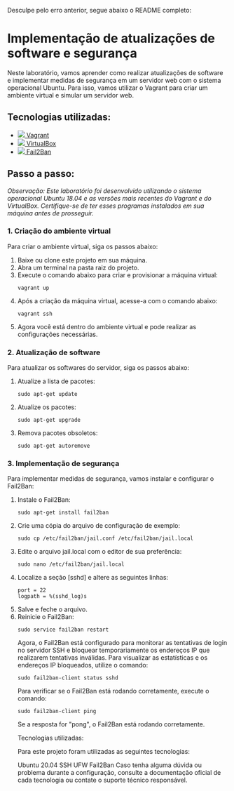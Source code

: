 
Desculpe pelo erro anterior, segue abaixo o README completo:

<!DOCTYPE html>
<html>
	<head>
		<meta charset="UTF-8">
		<title>Implementação de atualizações de software e segurança</title>
	</head>
	<body>
		<h1>Implementação de atualizações de software e segurança</h1>
		<p>Neste laboratório, vamos aprender como realizar atualizações de software e implementar medidas de segurança em um servidor web com o sistema operacional Ubuntu. Para isso, vamos utilizar o Vagrant para criar um ambiente virtual e simular um servidor web.</p>


<h2>Tecnologias utilizadas:</h2>
	<ul>
		<li><a href="https://www.vagrantup.com/" target="_blank"><img src="https://img.icons8.com/windows/32/000000/vagrant.png"/> Vagrant</a></li>
		<li><a href="https://www.virtualbox.org/" target="_blank"><img src="https://img.icons8.com/windows/32/000000/virtualbox.png"/> VirtualBox</a></li>
		<li><a href="https://www.fail2ban.org/" target="_blank"><img src="https://img.icons8.com/windows/32/000000/firewall.png"/> Fail2Ban</a></li>
	</ul>
	
<h2>Passo a passo:</h2>
	<p><em>Observação: Este laboratório foi desenvolvido utilizando o sistema operacional Ubuntu 18.04 e as versões mais recentes do Vagrant e do VirtualBox. Certifique-se de ter esses programas instalados em sua máquina antes de prosseguir.</em></p>
	
<h3>1. Criação do ambiente virtual</h3>
	<p>Para criar o ambiente virtual, siga os passos abaixo:</p>
	<ol>
		<li>Baixe ou clone este projeto em sua máquina.</li>
		<li>Abra um terminal na pasta raiz do projeto.</li>
		<li>Execute o comando abaixo para criar e provisionar a máquina virtual:</li>
		<pre><code>vagrant up</code></pre>
		<li>Após a criação da máquina virtual, acesse-a com o comando abaixo:</li>
		<pre><code>vagrant ssh</code></pre>
		<li>Agora você está dentro do ambiente virtual e pode realizar as configurações necessárias.</li>
	</ol>
	
<h3>2. Atualização de software</h3>
	<p>Para atualizar os softwares do servidor, siga os passos abaixo:</p>
	<ol>
		<li>Atualize a lista de pacotes:</li>
		<pre><code>sudo apt-get update</code></pre>
		<li>Atualize os pacotes:</li>
		<pre><code>sudo apt-get upgrade</code></pre>
		<li>Remova pacotes obsoletos:</li>
		<pre><code>sudo apt-get autoremove</code></pre>
	</ol>
	
<h3>3. Implementação de segurança</h3>
	<p>Para implementar medidas de segurança, vamos instalar e configurar o Fail2Ban:</p>
	<ol>
	<li>Instale o Fail2Ban:</li>
	<pre><code>sudo apt-get install fail2ban</code></pre>
<li>Crie uma cópia do arquivo de configuração de exemplo:</li>
	<pre><code>sudo cp /etc/fail2ban/jail.conf /etc/fail2ban/jail.local</code></pre>
<li>Edite o arquivo jail.local com o editor de sua preferência:</li>
	<pre><code>sudo nano /etc/fail2ban/jail.local</code></pre>
<li>Localize a seção [sshd] e altere as seguintes linhas:</li>
	<pre><code>port = 22
logpath = %(sshd_log)s</code></pre>
<li>Salve e feche o arquivo.</li>
<li>Reinicie o Fail2Ban:</li>
	<pre><code>sudo service fail2ban restart</code></pre>
Agora, o Fail2Ban está configurado para monitorar as tentativas de login no servidor SSH e bloquear temporariamente os endereços IP que realizarem tentativas inválidas. Para visualizar as estatísticas e os endereços IP bloqueados, utilize o comando:

<pre><code>sudo fail2ban-client status sshd</code></pre>
Para verificar se o Fail2Ban está rodando corretamente, execute o comando:

<pre><code>sudo fail2ban-client ping</code></pre>
Se a resposta for "pong", o Fail2Ban está rodando corretamente.

Tecnologias utilizadas:

Para este projeto foram utilizadas as seguintes tecnologias:

Ubuntu 20.04
SSH
UFW
Fail2Ban
Caso tenha alguma dúvida ou problema durante a configuração, consulte a documentação oficial de cada tecnologia ou contate o suporte técnico responsável.